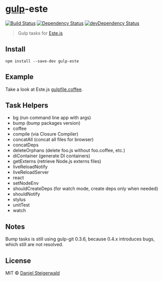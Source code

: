 # [gulp](http://gulpjs.com)-este
[![Build Status](https://secure.travis-ci.org/steida/gulp-este.png?branch=master)](http://travis-ci.org/steida/gulp-este) [![Dependency Status](https://david-dm.org/steida/gulp-este.png)](https://david-dm.org/steida/gulp-este) [![devDependency Status](https://david-dm.org/steida/gulp-este/dev-status.png)](https://david-dm.org/steida/gulp-este#info=devDependencies)

> Gulp tasks for [Este.js](https://github.com/steida/este)

## Install

```
npm install --save-dev gulp-este
```

## Example

Take a look at Este.js [gulpfile.coffee](https://github.com/steida/este/blob/master/gulpfile.coffee).

## Task Helpers

- bg (run command line app with args)
- bump (bump packages version)
- coffee
- compile (via Closure Compiler)
- concatAll (concat all files for browser)
- concatDeps
- deleteOrphans (delete foo.js without foo.coffee, etc.)
- diContainer (generate DI containers)
- getExterns (retrieve Node.js externs files)
- liveReloadNotify
- liveReloadServer
- react
- setNodeEnv
- shouldCreateDeps (for watch mode, create deps only when needed)
- shouldNotify
- stylus
- unitTest
- watch

## Notes
Bump tasks is still using gulp-git 0.3.6, because 0.4.x introduces bugs,
which still are not resolved.

## License

MIT © [Daniel Steigerwald](https://github.com/steida)
